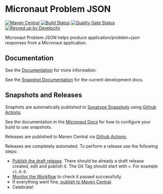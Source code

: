 # Micronaut Problem JSON

[![Maven Central](https://img.shields.io/maven-central/v/io.micronaut.problem/micronaut-problem-json.svg?label=Maven%20Central)](https://search.maven.org/search?q=g:%22io.micronaut.problem%22%20AND%20a:%22micronaut-problem%22)
[![Build Status](https://github.com/micronaut-projects/micronaut-problem-json/workflows/Java%20CI/badge.svg)](https://github.com/micronaut-projects/micronaut-problem/actions)
[![Quality Gate Status](https://sonarcloud.io/api/project_badges/measure?project=micronaut-projects_micronaut-problem-json&metric=alert_status)](https://sonarcloud.io/summary/new_code?id=micronaut-projects_micronaut-problem-json)
[![Revved up by Develocity](https://img.shields.io/badge/Revved%20up%20by-Develocity-06A0CE?logo=Gradle&labelColor=02303A)](https://ge.micronaut.io/scans)


Micronaut Problem JSON helps produce application/problem+json responses from a Micronaut application.

## Documentation

See the [Documentation](https://micronaut-projects.github.io/micronaut-problem-json/latest/guide/) for more information. 

See the [Snapshot Documentation](https://micronaut-projects.github.io/micronaut-problem-json/snapshot/guide/) for the current development docs.

## Snapshots and Releases

Snaphots are automatically published to [Sonatype Snapshots](https://oss.sonatype.org/content/repositories/snapshots/) using [Github Actions](https://github.com/micronaut-projects/micronaut-problem-json/actions).

See the documentation in the [Micronaut Docs](https://docs.micronaut.io/latest/guide/index.html#usingsnapshots) for how to configure your build to use snapshots.

Releases are published to Maven Central via [Github Actions](https://github.com/micronaut-projects/micronaut-problem-json/actions).

Releases are completely automated. To perform a release use the following steps:

* [Publish the draft release](https://github.com/micronaut-projects/micronaut-problem-json/releases). There should be already a draft release created, edit and publish it. The Git Tag should start with `v`. For example `v1.0.0`.
* [Monitor the Workflow](https://github.com/micronaut-projects/micronaut-problem-json/actions?query=workflow%3ARelease) to check it passed successfully.
* If everything went fine, [publish to Maven Central](https://github.com/micronaut-projects/micronaut-problem-json/actions?query=workflow%3A"Maven+Central+Sync").
* Celebrate!
